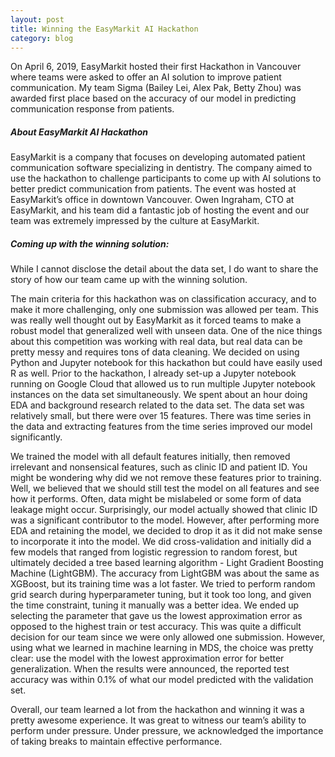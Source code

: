 ```yaml
---
layout: post
title: Winning the EasyMarkit AI Hackathon
category: blog
---
```


On April 6, 2019, EasyMarkit hosted their first Hackathon in Vancouver where teams were asked to offer an AI solution to improve patient communication. My team Sigma (Bailey Lei, Alex Pak, Betty Zhou) was awarded first place based on the accuracy of our model in predicting communication response from patients.

##### About EasyMarkit AI Hackathon

EasyMarkit is a company that focuses on developing automated patient communication software specializing in dentistry. The company aimed to use the hackathon to challenge participants to come up with AI solutions to better predict communication from patients. The event was hosted at EasyMarkit’s office in downtown Vancouver. Owen Ingraham, CTO at EasyMarkit, and his team did a fantastic job of hosting the event and our team was extremely impressed by the culture at EasyMarkit.

##### Coming up with the winning solution:

While I cannot disclose the detail about the data set, I do want to share the story of how our team came up with the winning solution.

The main criteria for this hackathon was on classification accuracy, and to make it more challenging, only one submission was allowed per team. This was really well thought out by EasyMarkit as it forced teams to make a robust model that generalized well with unseen data. One of the nice things about this competition was working with real data, but real data can be pretty messy and requires tons of data cleaning. We decided on using Python and Jupyter notebook for this hackathon but could have easily used R as well. Prior to the hackathon, I already set-up a Jupyter notebook running on Google Cloud that allowed us to run multiple Jupyter notebook instances on the data set simultaneously. We spent about an hour doing EDA and background research related to the data set. The data set was relatively small, but there were over 15 features. There was time series in the data and extracting features from the time series improved our model significantly.

We trained the model with all default features initially, then removed irrelevant and nonsensical features, such as clinic ID and patient ID. You might be wondering why did we not remove these features prior to training. Well, we believed that we should still test the model on all features and see how it performs. Often, data might be mislabeled or some form of data leakage might occur. Surprisingly, our model actually showed that clinic ID was a significant contributor to the model. However, after performing more EDA and retaining the model, we decided to drop it as it did not make sense to incorporate it into the model. We did cross-validation and initially did a few models that ranged from logistic regression to random forest, but ultimately decided a tree based learning algorithm - Light Gradient Boosting Machine (LightGBM). The accuracy from LightGBM was about the same as XGBoost, but its training time was a lot faster. We tried to perform random grid search during hyperparameter tuning, but it took too long, and given the time constraint, tuning it manually was a better idea. We ended up selecting the parameter that gave us the lowest approximation error as opposed to the highest train or test accuracy. This was quite a difficult decision for our team since we were only allowed one submission. However, using what we learned in machine learning in MDS, the choice was pretty clear: use the model with the lowest approximation error for better generalization. When the results were announced, the reported test accuracy was within 0.1% of what our model predicted with the validation set.

Overall, our team learned a lot from the hackathon and winning it was a pretty awesome experience. It was great to witness our team’s ability to perform under pressure. Under pressure, we acknowledged the importance of taking breaks to maintain effective performance.
